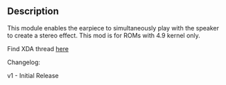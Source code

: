 ## Description
This module enables the earpiece to simultaneously play with the speaker to create a stereo effect. This mod is for ROMs with 4.9 kernel only.

Find XDA thread [here](https://forum.xda-developers.com/mi-a1/themes/dual-stereo-speaker-mod-xiaomi-mi-a1-t3921591)

Changelog:

v1 - Initial Release
